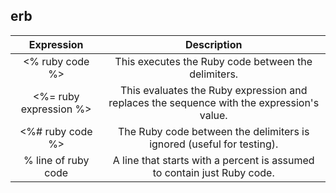 
## erb

| Expression | Description |
|:----------:|:-----------:|
| <% ruby code %> | This executes the Ruby code between the delimiters. |
| <%= ruby expression %> | This evaluates the Ruby expression and replaces the sequence with the expression's value. |
| <%# ruby code %> | The Ruby code between the delimiters is ignored (useful for testing). |
| % line of ruby code | A line that starts with a percent is assumed to contain just Ruby code. |

